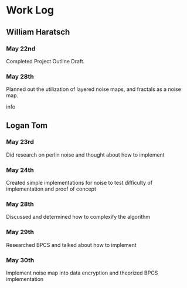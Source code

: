 # Work Log

## William Haratsch

### May 22nd

Completed Project Outline Draft.

### May 28th
Planned out the utilization of layered noise maps, and fractals as a noise map.

info


## Logan Tom

### May 23rd

Did research on perlin noise and thought about how to implement

### May 24th

Created simple implementations for noise to test difficulty of implementation and proof of concept

### May 28th
Discussed and determined how to complexify the algorithm

### May 29th 
Researched BPCS and talked about how to implement

### May 30th
Implement noise map into data encryption and theorized BPCS implementation

